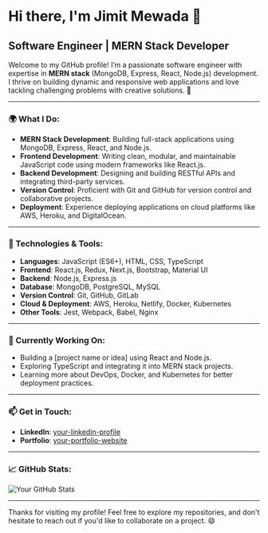 # Hi there, I'm Jimit Mewada 👋

## Software Engineer | MERN Stack Developer

Welcome to my GitHub profile! I’m a passionate software engineer with expertise in **MERN stack** (MongoDB, Express, React, Node.js) development. I thrive on building dynamic and responsive web applications and love tackling challenging problems with creative solutions. 🚀

---

### 🌍 What I Do:
- **MERN Stack Development**: Building full-stack applications using MongoDB, Express, React, and Node.js.
- **Frontend Development**: Writing clean, modular, and maintainable JavaScript code using modern frameworks like React.js.
- **Backend Development**: Designing and building RESTful APIs and integrating third-party services.
- **Version Control**: Proficient with Git and GitHub for version control and collaborative projects.
- **Deployment**: Experience deploying applications on cloud platforms like AWS, Heroku, and DigitalOcean.

---

### 🚀 Technologies & Tools:
- **Languages**: JavaScript (ES6+), HTML, CSS, TypeScript
- **Frontend**: React.js, Redux, Next.js, Bootstrap, Material UI
- **Backend**: Node.js, Express.js
- **Database**: MongoDB, PostgreSQL, MySQL
- **Version Control**: Git, GitHub, GitLab
- **Cloud & Deployment**: AWS, Heroku, Netlify, Docker, Kubernetes
- **Other Tools**: Jest, Webpack, Babel, Nginx

---

### 🔭 Currently Working On:
- Building a [project name or idea] using React and Node.js.
- Exploring TypeScript and integrating it into MERN stack projects.
- Learning more about DevOps, Docker, and Kubernetes for better deployment practices.

---

### 📫 Get in Touch:
- **LinkedIn**: [your-linkedin-profile](https://www.linkedin.com/in/jimit-mewada-449781208/)
- **Portfolio**: [your-portfolio-website](https://jimitmewada-portfolio.vercel.app/)

---

### 📈 GitHub Stats:
![Your GitHub Stats](https://github-readme-stats.vercel.app/api?username=your-github-username&show_icons=true&hide_title=true&hide=prs&count_private=true&hide_border=true&theme=radical)

---

Thanks for visiting my profile! Feel free to explore my repositories, and don't hesitate to reach out if you'd like to collaborate on a project. 😄
